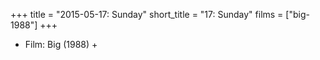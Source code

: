 +++
title = "2015-05-17: Sunday"
short_title = "17: Sunday"
films = ["big-1988"]
+++


* Film: Big (1988) +
